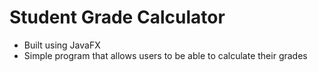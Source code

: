 # Student Grade Calculator
- Built using JavaFX
- Simple program that allows users to be able to calculate their grades
